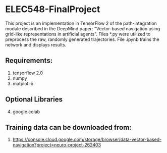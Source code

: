 # ELEC548-FinalProject

This project is an implementation in TensorFlow 2 of the path-integration module described in the DeepMind paper: "Vector-based navigation using grid-like representations in artificial agents". Files *.py were utilized to preprocess the raw, randomly generated trajectories. File .ipynb trains the network and displays results.

## Requirements:

1. tensorflow 2.0
2. numpy
3. matplotlib

## Optional Libraries
4. google.colab

## Training data can be downloaded from:
1. https://console.cloud.google.com/storage/browser/data-vector-based-navigation?project=neuro-project-262403
